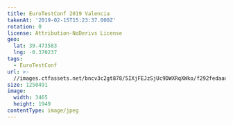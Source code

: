 ```yaml
---
title: EuroTestConf 2019 Valencia
takenAt: '2019-02-15T15:23:37.000Z'
rotation: 0
license: Attribution-NoDerivs License
geo:
  lat: 39.473583
  lng: -0.370237
tags:
  - EuroTestConf
url: >-
  //images.ctfassets.net/bncv3c2gt878/5IXjFEJzSjUc9DWXRqXWko/f292fedaad54217aea05ceaea18b8679/eurotestconf-2019-valencia_33320061818_o
size: 1250491
image:
  width: 3465
  height: 1949
contentType: image/jpeg
---
```


